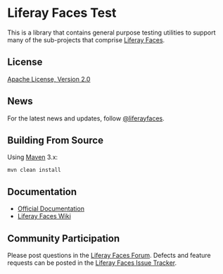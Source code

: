 # Liferay Faces Test

This is a library that contains general purpose testing utilities to support many of the sub-projects that comprise
[Liferay Faces](http://www.liferay.com/community/liferay-projects/liferay-faces/overview).

## License

[Apache License, Version 2.0](http://www.apache.org/licenses/LICENSE-2.0)

## News

For the latest news and updates, follow [@liferayfaces](https://twitter.com/liferayfaces).

## Building From Source

Using [Maven](https://maven.apache.org/) 3.x:

	mvn clean install

## Documentation

* [Official Documentation](http://www.liferay.com/community/liferay-projects/liferay-faces/documentation)
* [Liferay Faces Wiki](http://www.liferay.com/community/wiki/-/wiki/Main/Liferay+Faces)

## Community Participation

Please post questions in the [Liferay Faces Forum](http://www.liferay.com/community/forums/-/message_boards/category/13289027).
Defects and feature requests can be posted in the [Liferay Faces Issue Tracker](http://issues.liferay.com/browse/FACES).